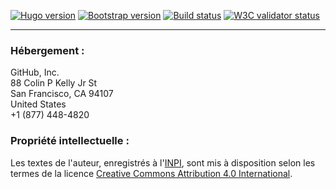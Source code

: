 [![Hugo version](https://img.shields.io/badge/Hugo-0.54.0-blue.svg)](https://gohugo.io/) 
[![Bootstrap version](https://img.shields.io/badge/Bootstrap-4.3.1-blue.svg)](http://getbootstrap.com/) 
[![Build status](https://travis-ci.org/inwardmovement/inwardmovement.github.io.svg)](https://travis-ci.org/inwardmovement/inwardmovement.github.io) 
[![W3C validator status](https://img.shields.io/badge/W3C-check-lightgrey.svg)](https://validator.w3.org/check?uri=https://inwardmovement.github.io/) 

---

### Hébergement :
GitHub, Inc.  
88 Colin P Kelly Jr St  
San Francisco, CA 94107  
United States  
+1 (877) 448-4820

### Propriété intellectuelle :
Les textes de l'auteur, enregistrés à l'[INPI](https://www.inpi.fr), sont mis à disposition selon les termes de la licence [Creative Commons Attribution 4.0 International](https://creativecommons.org/licenses/by/4.0/deed.fr).  
